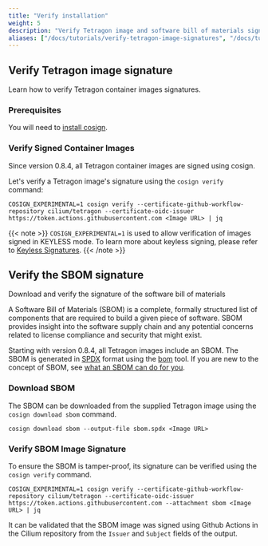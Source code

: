 ```yaml
---
title: "Verify installation"
weight: 5
description: "Verify Tetragon image and software bill of materials signatures"
aliases: ["/docs/tutorials/verify-tetragon-image-signatures", "/docs/tutorials/software-bill-of-materials"]
---
```


## Verify Tetragon image signature

Learn how to verify Tetragon container images signatures.

### Prerequisites

You will need to [install cosign](https://docs.sigstore.dev/system_config/installation/).

### Verify Signed Container Images

Since version 0.8.4, all Tetragon container images are signed using cosign.

Let's verify a Tetragon image's signature using the `cosign verify` command:

```shell
COSIGN_EXPERIMENTAL=1 cosign verify --certificate-github-workflow-repository cilium/tetragon --certificate-oidc-issuer https://token.actions.githubusercontent.com <Image URL> | jq
```

{{< note >}}
`COSIGN_EXPERIMENTAL=1` is used to allow verification of images signed in
KEYLESS mode. To learn more about keyless signing, please refer to [Keyless
Signatures](https://github.com/sigstore/cosign/blob/main/KEYLESS.md#keyless-signatures).
{{< /note >}}

## Verify the SBOM signature

Download and verify the signature of the software bill of materials

A Software Bill of Materials (SBOM) is a complete, formally structured list of
components that are required to build a given piece of software. SBOM provides
insight into the software supply chain and any potential concerns related to
license compliance and security that might exist.

Starting with version 0.8.4, all Tetragon images include an SBOM. The SBOM is
generated in [SPDX](https://spdx.dev/) format using the
[bom](https://github.com/kubernetes-sigs/bom) tool. If you are new to the
concept of SBOM, see [what an SBOM can do for you](https://www.chainguard.dev/unchained/what-an-sbom-can-do-for-you).

### Download SBOM

The SBOM can be downloaded from the supplied Tetragon image using the `cosign
download sbom` command.

```shell
cosign download sbom --output-file sbom.spdx <Image URL>
```

### Verify SBOM Image Signature

To ensure the SBOM is tamper-proof, its signature can be verified using the
`cosign verify` command.

```shell
COSIGN_EXPERIMENTAL=1 cosign verify --certificate-github-workflow-repository cilium/tetragon --certificate-oidc-issuer https://token.actions.githubusercontent.com --attachment sbom <Image URL> | jq
```

It can be validated that the SBOM image was signed using Github Actions in the
Cilium repository from the `Issuer` and `Subject` fields of the output.
